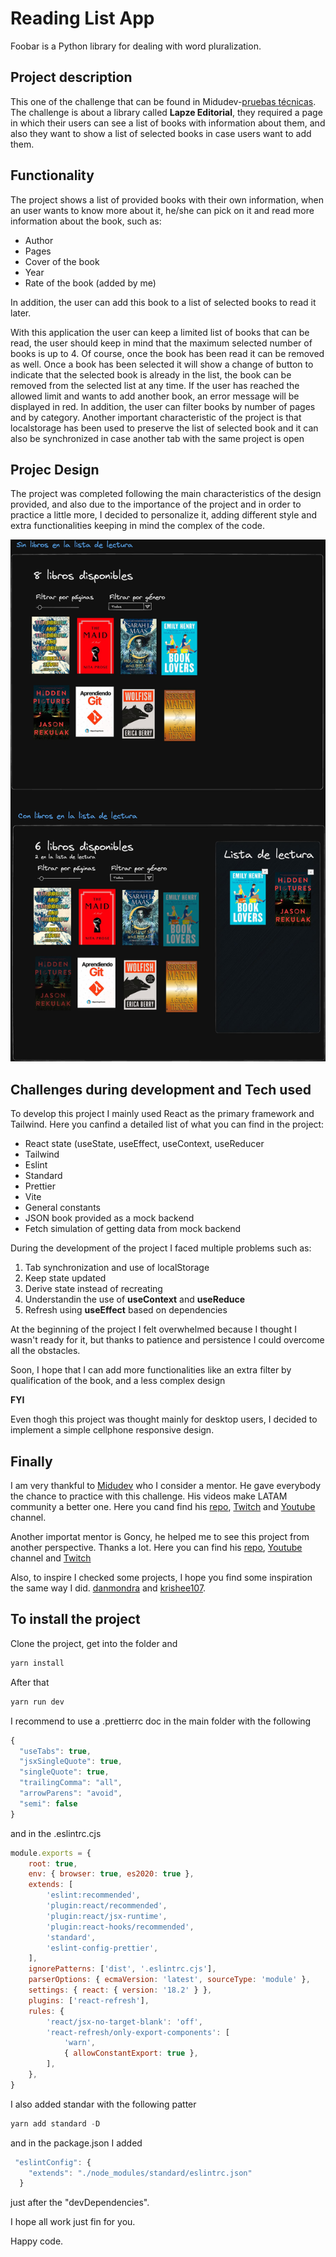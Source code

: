 # Reading List App

Foobar is a Python library for dealing with word pluralization.

## Project description

This one of the challenge that can be found in Midudev-[pruebas técnicas](https://github.com/midudev/pruebas-tecnicas/tree/main). The challenge is about a library called **Lapze Editorial**, they required a page in which their users can see a list of books with information about them, and also they want to show a list of selected books in case users want to add them.

## Functionality

The project shows a list of provided books with their own information, when an user wants to know more about it, he/she can pick on it and read more information about the book, such as:

- Author
- Pages
- Cover of the book
- Year
- Rate of the book (added by me)

In addition, the user can add this book to a list of selected books to read it later.

With this application the user can keep a limited list of books that can be read, the user should keep in mind that the maximum selected number of books is up to 4. Of course, once the book has been read it can be removed as well. Once a book has been selected it will show a change of button to indicate that the selected book is already in the list, the book can be removed from the selected list at any time. If the user has reached the allowed limit and wants to add another book, an error message will be displayed in red. In addition, the user can filter books by number of pages and by category. Another important characteristic of the project is that localstorage has been used to preserve the list of selected book and it can also be synchronized in case another tab with the same project is open

## Projec Design

The project was completed following the main characteristics of the design provided, and also due to the importance of the project and in order to practice a little more, I decided to personalize it, adding different style and extra functionalities keeping in mind the complex of the code.

![Design provided by the company](./src/assets/first-design.jpg)

## Challenges during development and Tech used

To develop this project I mainly used React as the primary framework and Tailwind. Here you canfind a detailed list of what you can find in the project:

- React state (useState, useEffect, useContext, useReducer
- Tailwind
- Eslint
- Standard
- Prettier
- Vite
- General constants
- JSON book provided as a mock backend
- Fetch simulation of getting data from mock backend

During the development of the project I faced multiple problems such as:

1. Tab synchronization and use of localStorage
2. Keep state updated
3. Derive state instead of recreating
4. Understandin the use of **useContext** and **useReduce**
5. Refresh using **useEffect** based on dependencies

At the beginning of the project I felt overwhelmed because I thought I wasn't ready for it, but thanks to patience and persistence I could overcome all the obstacles.

Soon, I hope that I can add more functionalities like an extra filter by qualification of the book, and a less complex design

**FYI**

Even thogh this project was thought mainly for desktop users, I decided to implement a simple cellphone responsive design.

## Finally

I am very thankful to [Midudev](https://midu.dev/) who I consider a mentor. He gave everybody the chance to practice with this challenge. His videos make LATAM community a better one. Here you cand find his [repo](https://github.com/midudev), [Twitch](https://www.twitch.tv/midudev) and [Youtube](https://www.youtube.com/@midulive) channel.

Another importat mentor is Goncy, he helped me to see this project from another perspective. Thanks a lot.
Here you can find his [repo](https://github.com/goncy), [Youtube](https://www.youtube.com/@goncypozzo) channel and [Twitch](https://www.twitch.tv/goncypozzo)

Also, to inspire I checked some projects, I hope you find some inspiration the same way I did.
[danmondra](https://github.com/danmondra) and [krishee107](https://github.com/krishee107).

## To install the project

Clone the project, get into the folder and

```javascript
yarn install
```

After that

```javascript
yarn run dev
```

I recommend to use a .prettierrc doc in the main folder with the following

```javascript
{
  "useTabs": true,
  "jsxSingleQuote": true,
  "singleQuote": true,
  "trailingComma": "all",
  "arrowParens": "avoid",
  "semi": false
}

```

and in the .eslintrc.cjs

```javascript
module.exports = {
	root: true,
	env: { browser: true, es2020: true },
	extends: [
		'eslint:recommended',
		'plugin:react/recommended',
		'plugin:react/jsx-runtime',
		'plugin:react-hooks/recommended',
		'standard',
		'eslint-config-prettier',
	],
	ignorePatterns: ['dist', '.eslintrc.cjs'],
	parserOptions: { ecmaVersion: 'latest', sourceType: 'module' },
	settings: { react: { version: '18.2' } },
	plugins: ['react-refresh'],
	rules: {
		'react/jsx-no-target-blank': 'off',
		'react-refresh/only-export-components': [
			'warn',
			{ allowConstantExport: true },
		],
	},
}
```

I also added standar with the following patter

```javascript
yarn add standard -D
```

and in the package.json I added

```javascript
 "eslintConfig": {
    "extends": "./node_modules/standard/eslintrc.json"
  }
```

just after the "devDependencies".

I hope all work just fin for you.

Happy code.
